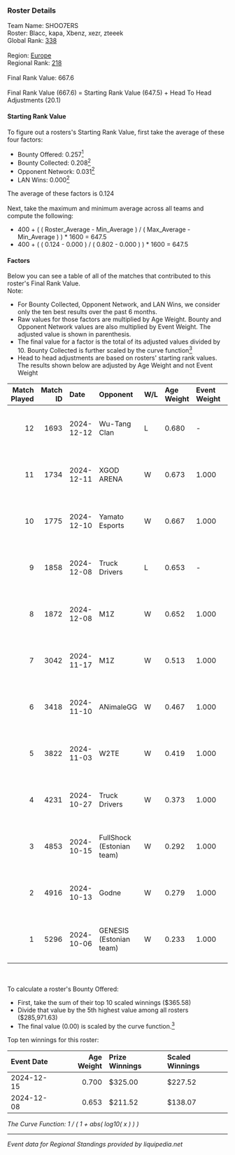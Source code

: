 ### Roster Details<br />
Team Name: SHOO7ERS<br />
Roster: Blacc, kapa, Xbenz, xezr, zteeek<br />
Global Rank: [338](../../standings_global_2025_02_28.md)<br />
<br />
Region: [Europe]( ../../standings_europe_2025_02_28.md)<br />
Regional Rank: [218]( ../../standings_europe_2025_02_28.md)<br />
<br />
Final Rank Value:  667.6<br />
<br />
Final Rank Value (667.6) = Starting Rank Value (647.5) + Head To Head Adjustments (20.1)<br />

#### Starting Rank Value<br />
To figure out a rosters's Starting Rank Value, first take the average of these four factors:<br />
- Bounty Offered: 0.257[<sup>1</sup>](#table2)
- Bounty Collected: 0.208[<sup>2</sup>](#table1)
- Opponent Network: 0.031[<sup>2</sup>](#table1)
- LAN Wins: 0.000[<sup>2</sup>](#table1)

The average of these factors is 0.124<br />
<br />
Next, take the maximum and minimum average across all teams and compute the following:<br />
- 400 + ( ( Roster_Average - Min_Average ) / ( Max_Average - Min_Average ) ) * 1600 = 647.5
- 400 + ( ( 0.124 - 0.000 ) / ( 0.802 - 0.000 ) ) * 1600 = 647.5


#### Factors<br />
Below you can see a table of all of the matches that contributed to this roster's Final Rank Value.<br />
Note:<br />

- For Bounty Collected, Opponent Network, and LAN Wins, we consider only the ten best results over the past 6 months.
- Raw values for those factors are multiplied by Age Weight. Bounty and Opponent Network values are also multiplied by Event Weight. The adjusted value is shown in parenthesis.
- The final value for a factor is the total of its adjusted values divided by 10. Bounty Collected is further scaled by the curve function[<sup>3</sup>](#curveFunction)
- Head to head adjustments are based on rosters' starting rank values. The results shown below are adjusted by Age Weight and not Event Weight
<span id="table1"></span><br />


| Match Played | Match ID | Date       | Opponent                  | W/L | Age Weight | Event Weight | Bounty Collected | Opponent Network | LAN Wins  | H2H Adj. | Roster                             |
| -: | -: | :- | :- | :- | :- | :- | :- | :- | :- | -: | :- |
|           12 |     1693 | 2024-12-12 | Wu-Tang Clan              | L   | 0.680      | -            | -                | -                | -         |    -9.71 | Blacc, kapa, Xbenz, xezr, zteeek   |
|           11 |     1734 | 2024-12-11 | XGOD ARENA                | W   | 0.673      | 1.000        | 0.000 (0.000)    | 0.042 (0.028)    | 0 (0.000) |     8.68 | Blacc, kapa, Wahtzz, Xbenz, zteeek |
|           10 |     1775 | 2024-12-10 | Yamato Esports            | W   | 0.667      | 1.000        | 0.000 (0.000)    | 0.021 (0.014)    | 0 (0.000) |     6.23 | Blacc, kapa, Wahtzz, Xbenz, zteeek |
|            9 |     1858 | 2024-12-08 | Truck Drivers             | L   | 0.653      | -            | -                | -                | -         |   -11.01 | Blacc, hY, kapa, wahtzz, Xbenz     |
|            8 |     1872 | 2024-12-08 | M1Z                       | W   | 0.652      | 1.000        | 0.000 (0.000)    | 0.122 (0.079)    | 0 (0.000) |     4.19 | Blacc, hY, kapa, wahtzz, Xbenz     |
|            7 |     3042 | 2024-11-17 | M1Z                       | W   | 0.513      | 1.000        | 0.000 (0.000)    | 0.122 (0.063)    | 0 (0.000) |     3.25 | Blacc, hY, kapa, wahtzz, Xbenz     |
|            6 |     3418 | 2024-11-10 | ANimaleGG                 | W   | 0.467      | 1.000        | 0.000 (0.000)    | 0.060 (0.028)    | 0 (0.000) |     4.35 | Blacc, hY, kapa, wahtzz, Xbenz     |
|            5 |     3822 | 2024-11-03 | W2TE                      | W   | 0.419      | 1.000        | 0.000 (0.000)    | 0.014 (0.006)    | 0 (0.000) |     2.44 | Blacc, hY, kapa, wahtzz, Xbenz     |
|            4 |     4231 | 2024-10-27 | Truck Drivers             | W   | 0.373      | 1.000        | 0.002 (0.001)    | 0.132 (0.049)    | 0 (0.000) |     5.86 | Blacc, hY, kapa, wahtzz, Xbenz     |
|            3 |     4853 | 2024-10-15 | FullShock (Estonian team) | W   | 0.292      | 1.000        | 0.000 (0.000)    | 0.019 (0.005)    | 0 (0.000) |     1.76 | Blacc, hY, kapa, wahtzz, Xbenz     |
|            2 |     4916 | 2024-10-13 | Godne                     | W   | 0.279      | 1.000        | 0.000 (0.000)    | 0.049 (0.014)    | 0 (0.000) |     1.71 | Blacc, hY, kapa, wahtzz, Xbenz     |
|            1 |     5296 | 2024-10-06 | GENESIS (Estonian team)   | W   | 0.233      | 1.000        | 0.000 (0.000)    | 0.118 (0.028)    | 0 (0.000) |     2.31 | Blacc, hY, kapa, wahtzz, Xbenz     |

<br />
<span id="table2"></span><br />
To calculate a roster's Bounty Offered:<br />

- First, take the sum of their top 10 scaled winnings ($365.58)
- Divide that value by the 5th highest value among all rosters ($285,971.63)
- The final value (0.00) is scaled by the curve function.[<sup>3</sup>](#curveFunction)

Top ten winnings for this roster:<br />

| Event Date | Age Weight | Prize Winnings | Scaled Winnings |
| :- | -: | :- | :- |
| 2024-12-15 |      0.700 | $325.00        | $227.52         |
| 2024-12-08 |      0.653 | $211.52        | $138.07         |


<span id="curveFunction"></span>_The Curve Function: 1 / ( 1 + abs( log10( x ) ) )_<br />

---
_Event data for Regional Standings provided by liquipedia.net_<br />
